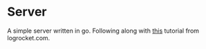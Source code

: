 # Server

A simple server written in go. Following along with [this](https://blog.logrocket.com/creating-a-web-server-with-golang/ "https://blog.logrocket.com/creating-a-web-server-with-golang/") tutorial from logrocket.com.

